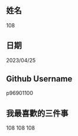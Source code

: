 姓名
----
108

日期
----
2023/04/25

Github Username
---------------
p96901100

我最喜歡的三件事
---------------
108 108 108